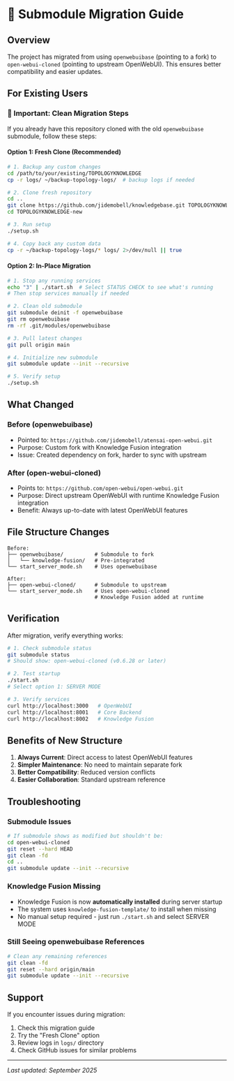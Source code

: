 # 🔄 Submodule Migration Guide

## Overview
The project has migrated from using `openwebuibase` (pointing to a fork) to `open-webui-cloned` (pointing to upstream OpenWebUI). This ensures better compatibility and easier updates.

## For Existing Users

### 🚨 Important: Clean Migration Steps

If you already have this repository cloned with the old `openwebuibase` submodule, follow these steps:

#### Option 1: Fresh Clone (Recommended)
```bash
# 1. Backup any custom changes
cd /path/to/your/existing/TOPOLOGYKNOWLEDGE
cp -r logs/ ~/backup-topology-logs/  # backup logs if needed

# 2. Clone fresh repository
cd ..
git clone https://github.com/jidemobell/knowledgebase.git TOPOLOGYKNOWLEDGE-new
cd TOPOLOGYKNOWLEDGE-new

# 3. Run setup
./setup.sh

# 4. Copy back any custom data
cp -r ~/backup-topology-logs/* logs/ 2>/dev/null || true
```

#### Option 2: In-Place Migration
```bash
# 1. Stop any running services
echo "3" | ./start.sh  # Select STATUS CHECK to see what's running
# Then stop services manually if needed

# 2. Clean old submodule
git submodule deinit -f openwebuibase
git rm openwebuibase
rm -rf .git/modules/openwebuibase

# 3. Pull latest changes
git pull origin main

# 4. Initialize new submodule
git submodule update --init --recursive

# 5. Verify setup
./setup.sh
```

## What Changed

### Before (openwebuibase)
- Pointed to: `https://github.com/jidemobell/atensai-open-webui.git`
- Purpose: Custom fork with Knowledge Fusion integration
- Issue: Created dependency on fork, harder to sync with upstream

### After (open-webui-cloned)
- Points to: `https://github.com/open-webui/open-webui.git`
- Purpose: Direct upstream OpenWebUI with runtime Knowledge Fusion integration
- Benefit: Always up-to-date with latest OpenWebUI features

## File Structure Changes

```
Before:
├── openwebuibase/          # Submodule to fork
│   └── knowledge-fusion/   # Pre-integrated
└── start_server_mode.sh    # Uses openwebuibase

After:
├── open-webui-cloned/      # Submodule to upstream
└── start_server_mode.sh    # Uses open-webui-cloned
                            # Knowledge Fusion added at runtime
```

## Verification

After migration, verify everything works:

```bash
# 1. Check submodule status
git submodule status
# Should show: open-webui-cloned (v0.6.28 or later)

# 2. Test startup
./start.sh
# Select option 1: SERVER MODE

# 3. Verify services
curl http://localhost:3000   # OpenWebUI
curl http://localhost:8001   # Core Backend
curl http://localhost:8002   # Knowledge Fusion
```

## Benefits of New Structure

1. **Always Current**: Direct access to latest OpenWebUI features
2. **Simpler Maintenance**: No need to maintain separate fork
3. **Better Compatibility**: Reduced version conflicts
4. **Easier Collaboration**: Standard upstream reference

## Troubleshooting

### Submodule Issues
```bash
# If submodule shows as modified but shouldn't be:
cd open-webui-cloned
git reset --hard HEAD
git clean -fd
cd ..
git submodule update --init --recursive
```

### Knowledge Fusion Missing
- Knowledge Fusion is now **automatically installed** during server startup
- The system uses `knowledge-fusion-template/` to install when missing
- No manual setup required - just run `./start.sh` and select SERVER MODE

### Still Seeing openwebuibase References
```bash
# Clean any remaining references
git clean -fd
git reset --hard origin/main
git submodule update --init --recursive
```

## Support

If you encounter issues during migration:

1. Check this migration guide
2. Try the "Fresh Clone" option
3. Review logs in `logs/` directory
4. Check GitHub issues for similar problems

---

*Last updated: September 2025*

